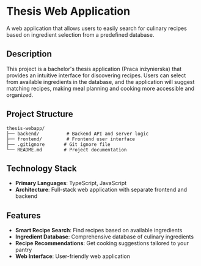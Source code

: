 # Thesis Web Application

A web application that allows users to easily search for culinary recipes based on ingredient selection from a predefined database.

## Description

This project is a bachelor's thesis application (Praca inżynierska) that provides an intuitive interface for discovering recipes. Users can select from available ingredients in the database, and the application will suggest matching recipes, making meal planning and cooking more accessible and organized.

## Project Structure

```
thesis-webapp/
├── backend/          # Backend API and server logic
├── frontend/         # Frontend user interface
├── .gitignore       # Git ignore file
└── README.md        # Project documentation
```

## Technology Stack

- **Primary Languages**: TypeScript, JavaScript
- **Architecture**: Full-stack web application with separate frontend and backend

## Features

-  **Smart Recipe Search**: Find recipes based on available ingredients
-  **Ingredient Database**: Comprehensive database of culinary ingredients
-  **Recipe Recommendations**: Get cooking suggestions tailored to your pantry
-  **Web Interface**: User-friendly web application
